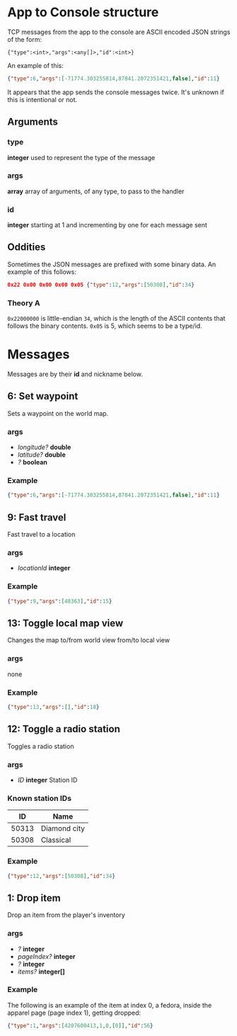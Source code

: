 # App to Console structure

TCP messages from the app to the console are ASCII encoded JSON strings of the form:

```
{"type":<int>,"args":<any[]>,"id":<int>}
```

An example of this:  

```json
{"type":6,"args":[-71774.303255814,87841.2072351421,false],"id":11}
```

It appears that the app sends the console messages twice.  It's unknown if this
is intentional or not.

## Arguments
### type

**integer** used to represent the type of the message

### args

**array** array of arguments, of any type, to pass to the handler

### id

**integer** starting at 1 and incrementing by one for each message sent


## Oddities

Sometimes the JSON messages are prefixed with some binary data.  An example of
this follows:

```json
0x22 0x00 0x00 0x00 0x05 {"type":12,"args":[50308],"id":34}
```

### Theory A
`0x22000000` is little-endian `34`, which is the length of the ASCII contents that follows the binary 
contents.  `0x05` is 5, which seems to be a type/id.


# Messages
Messages are by their **id** and nickname below.

## **6**: Set waypoint 

Sets a waypoint on the world map.

### args
- *longitude?* **double**  
- *latitude?* **double**  
- *?* **boolean**  

### Example

```json
{"type":6,"args":[-71774.303255814,87841.2072351421,false],"id":11}
```


## **9**: Fast travel

Fast travel to a location

### args
- *locationId* **integer**  

### Example

```json
{"type":9,"args":[48363],"id":15}
```


## **13**: Toggle local map view

Changes the map to/from world view from/to local view

### args
none

### Example

```json
{"type":13,"args":[],"id":18}
```


## **12**: Toggle a radio station

Toggles a radio station

### args
- *ID* **integer**  Station ID  

### Known station IDs

ID    | Name
----- | -------------
50313 | Diamond city
50308 | Classical

### Example

```json
{"type":12,"args":[50308],"id":34}
```


## **1**: Drop item

Drop an item from the player's inventory

### args
- *?* **integer**  
- *pageIndex?* **integer**  
- *?* **integer**  
- *items?* **integer[]**  

### Example

The following is an example of the item at index 0, a fedora, inside the apparel page (page index 1), getting dropped:  

```json
{"type":1,"args":[4207600413,1,0,[0]],"id":56}
```
